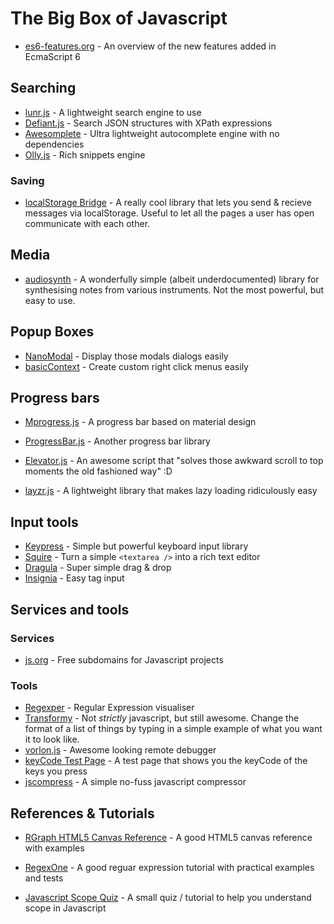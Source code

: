# The Big Box of Javascript

 - [es6-features.org](http://es6-features.org/#SpreadOperator) - An overview of the new features added in EcmaScript 6

## Searching
 - [lunr.js](http://lunrjs.com/) - A lightweight search engine to use
 - [Defiant.js](http://www.defiantjs.com/) - Search JSON structures with XPath expressions
 - [Awesomplete](https://leaverou.github.io/awesomplete/) - Ultra lightweight autocomplete engine with no dependencies
 - [Olly.js](https://github.com/abeisgreat/Olly.js) - Rich snippets engine

### Saving
 - [localStorage Bridge](https://github.com/krasimir/lsbridge) - A really cool library that lets you send & recieve messages via localStorage. Useful to let all the pages a user has open communicate with each other.

## Media
 - [audiosynth](http://keithwhor.github.io/audiosynth/) - A wonderfully simple (albeit underdocumented) library for synthesising notes from various instruments. Not the most powerful, but easy to use.

## Popup Boxes
 - [NanoModal](https://github.com/kylepaulsen/NanoModal) - Display those modals dialogs easily
 - [basicContext](https://github.com/electerious/basicContext) - Create custom right click menus easily

## Progress bars
 - [Mprogress.js](https://lightningtgc.github.io/MProgress.js/) - A progress bar based on material design
 - [ProgressBar.js](https://kimmobrunfeldt.github.io/progressbar.js/) - Another progress bar library
 - [Elevator.js](http://tholman.com/elevator.js/) - An awesome script that "solves those awkward scroll to top moments the old fashioned way" :D

 - [layzr.js](https://github.com/callmecavs/layzr.js) - A lightweight library that makes lazy loading ridiculously easy

## Input tools
 - [Keypress](https://dmauro.github.io/Keypress/) - Simple but powerful keyboard input library
 - [Squire](https://neilj.github.io/Squire/) - Turn a simple `<textarea />` into a rich text editor
 - [Dragula](https://github.com/bevacqua/dragula) - Super simple drag & drop
 - [Insignia](http://bevacqua.github.io/insignia/) - Easy tag input

## Services and tools
### Services
 - [js.org](http://dns.js.org/) - Free subdomains for Javascript projects

### Tools
 - [Regexper](http://regexper.com/) - Regular Expression visualiser
 - [Transformy](https://www.transformy.io/#/app) - Not _strictly_ javascript, but still awesome. Change the format of a list of things by typing in a simple example of what you want it to look like.
 - [vorlon.js](http://www.vorlonjs.com/) - Awesome looking remote debugger
 - [keyCode Test Page](http://www.asquare.net/javascript/tests/KeyCode.html) - A test page that shows you the keyCode of the keys you press
 - [jscompress](http://jscompress.com/) - A simple no-fuss javascript compressor

## References & Tutorials
 - [RGraph HTML5 Canvas Reference](http://www.rgraph.net/reference/index.html) - A good HTML5 canvas reference with examples
 - [RegexOne](http://regexone.com/) - A good reguar expression tutorial with practical examples and tests

 - [Javascript Scope Quiz](http://madebyknight.com/javascript-scope/) - A small quiz / tutorial to help you understand scope in Javascript

